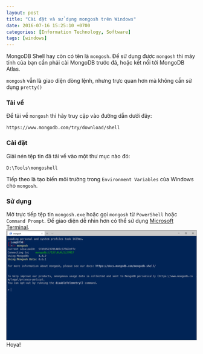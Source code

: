 ```yaml
---
layout: post
title: "Cài đặt và sử dụng mongosh trên Windows"
date: 2016-07-16 15:25:10 +0700
categories: [Information Technology, Software]
tags: [windows]
---
```


MongoDB Shell hay còn có tên là `mongosh`.
Để sử dụng được `mongosh` thì máy tính của bạn cần phải cài MongoDB trước đã, hoặc kết nối tới MongoDB Atlas.

`mongosh` vẫn là giao diện dòng lệnh, nhưng trực quan hơn mà không cần sử dụng `pretty()`

### Tải về
Để tải về `mongosh` thì hãy truy cập vào đường dẫn dưới đây:
```
https://www.mongodb.com/try/download/shell
```

### Cài đặt
Giải nén tệp tin đã tải về vào một thư mục nào đó: 
```
D:\Tools\mongoshell
```
Tiếp theo là tạo biến môi trường trong `Environment Variables` của Windows cho `mongosh`.

### Sử dụng
Mở trực tiếp tệp tin `mongosh.exe` hoặc gọi `mongosh` từ `PowerShell` hoặc `Command Prompt`.
Để giao diện dễ nhìn hơn có thể sử dụng [Microsoft Terminal](https://www.microsoft.com/en-us/p/windows-terminal/9n0dx20hk701).  
![mongosh](/static/img/posts/mongosh.PNG)
Hoya!